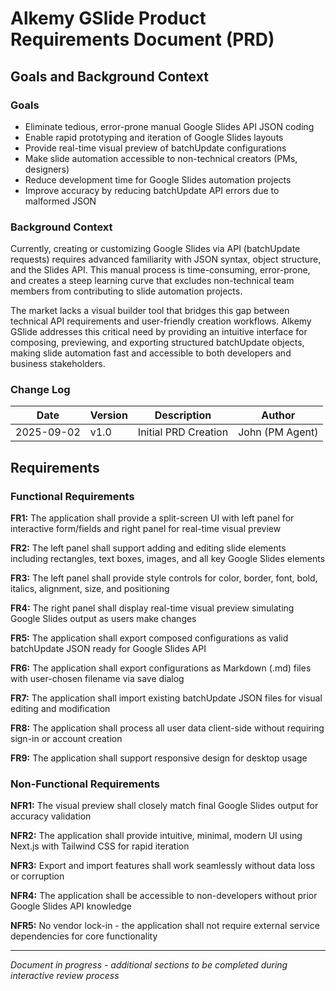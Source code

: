 # Alkemy GSlide Product Requirements Document (PRD)

## Goals and Background Context

### Goals
- Eliminate tedious, error-prone manual Google Slides API JSON coding
- Enable rapid prototyping and iteration of Google Slides layouts
- Provide real-time visual preview of batchUpdate configurations 
- Make slide automation accessible to non-technical creators (PMs, designers)
- Reduce development time for Google Slides automation projects
- Improve accuracy by reducing batchUpdate API errors due to malformed JSON

### Background Context

Currently, creating or customizing Google Slides via API (batchUpdate requests) requires advanced familiarity with JSON syntax, object structure, and the Slides API. This manual process is time-consuming, error-prone, and creates a steep learning curve that excludes non-technical team members from contributing to slide automation projects.

The market lacks a visual builder tool that bridges this gap between technical API requirements and user-friendly creation workflows. Alkemy GSlide addresses this critical need by providing an intuitive interface for composing, previewing, and exporting structured batchUpdate objects, making slide automation fast and accessible to both developers and business stakeholders.

### Change Log
| Date | Version | Description | Author |
|------|---------|-------------|--------|
| 2025-09-02 | v1.0 | Initial PRD Creation | John (PM Agent) |

## Requirements

### Functional Requirements

**FR1:** The application shall provide a split-screen UI with left panel for interactive form/fields and right panel for real-time visual preview

**FR2:** The left panel shall support adding and editing slide elements including rectangles, text boxes, images, and all key Google Slides elements

**FR3:** The left panel shall provide style controls for color, border, font, bold, italics, alignment, size, and positioning

**FR4:** The right panel shall display real-time visual preview simulating Google Slides output as users make changes

**FR5:** The application shall export composed configurations as valid batchUpdate JSON ready for Google Slides API

**FR6:** The application shall export configurations as Markdown (.md) files with user-chosen filename via save dialog

**FR7:** The application shall import existing batchUpdate JSON files for visual editing and modification  

**FR8:** The application shall process all user data client-side without requiring sign-in or account creation

**FR9:** The application shall support responsive design for desktop usage

### Non-Functional Requirements

**NFR1:** The visual preview shall closely match final Google Slides output for accuracy validation

**NFR2:** The application shall provide intuitive, minimal, modern UI using Next.js with Tailwind CSS for rapid iteration

**NFR3:** Export and import features shall work seamlessly without data loss or corruption

**NFR4:** The application shall be accessible to non-developers without prior Google Slides API knowledge

**NFR5:** No vendor lock-in - the application shall not require external service dependencies for core functionality

---

*Document in progress - additional sections to be completed during interactive review process*